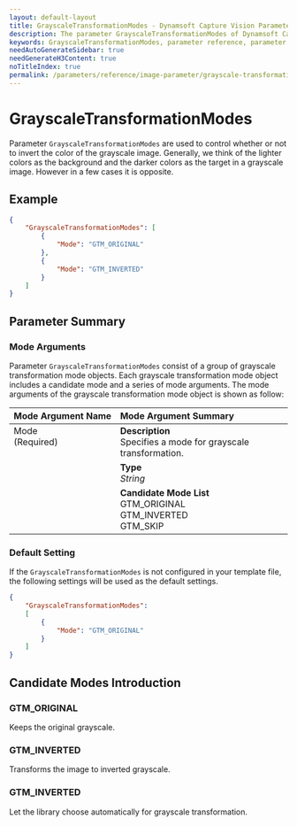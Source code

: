 ```yaml
---
layout: default-layout
title: GrayscaleTransformationModes - Dynamsoft Capture Vision Parameters
description: The parameter GrayscaleTransformationModes of Dynamsoft Capture Vision is for controlling the inversion of colors in grayscale image.
keywords: GrayscaleTransformationModes, parameter reference, parameter
needAutoGenerateSidebar: true
needGenerateH3Content: true
noTitleIndex: true
permalink: /parameters/reference/image-parameter/grayscale-transformation-modes.html
---
```



# GrayscaleTransformationModes

Parameter `GrayscaleTransformationModes` are used to control whether or not to invert the color of the grayscale image. Generally, we think of the lighter colors as the background and the darker colors as the target in a grayscale image. However in a few cases it is opposite.

## Example

```json
{
    "GrayscaleTransformationModes": [
        {
            "Mode": "GTM_ORIGINAL"
        },
        {
            "Mode": "GTM_INVERTED" 
        }
    ]
}
```

## Parameter Summary

### Mode Arguments

Parameter `GrayscaleTransformationModes` consist of a group of grayscale transformation mode objects. Each grayscale transformation mode object includes a candidate mode and a series of mode arguments. The mode arguments of the grayscale transformation mode object is shown as follow:

<table style = "text-align:left">
    <thead>
        <tr>
            <th nowrap="nowrap">Mode Argument Name</th>
            <th nowrap="nowrap">Mode Argument Summary</th>
        </tr>
    </thead>
    <tr>
        <td rowspan = "3" style="vertical-align:text-top">Mode<br>(Required)</td>
        <td><b>Description</b><br>Specifies a mode for grayscale transformation.</td>
    </tr>
    <tr>
        <td><b>Type</b><br><i>String</i></td>
    </tr>
    <tr>
        <td><b>Candidate Mode List</b><br>GTM_ORIGINAL<br>GTM_INVERTED<br>GTM_SKIP
        </td>
    </tr>
</table>

### Default Setting

If the `GrayscaleTransformationModes` is not configured in your template file, the following settings will be used as the default settings.

```json
{
    "GrayscaleTransformationModes": 
    [
        {
            "Mode": "GTM_ORIGINAL" 
        }
    ]
}
```

## Candidate Modes Introduction

### GTM_ORIGINAL

Keeps the original grayscale.

### GTM_INVERTED

Transforms the image to inverted grayscale.

### GTM_INVERTED

Let the library choose automatically for grayscale transformation.
